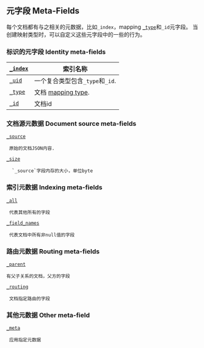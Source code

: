 ##  元字段 Meta-Fields

每个文档都有与之相关的元数据，比如`_index`，mapping [`_type`](mapping-type-field.html)和`_id`元字段。 当创建映射类型时，可以自定义这些元字段中的一些的行为。

### 标识的元字段 Identity meta-fields

[`_index`](mapping-index-field.html)| 索引名称     
---|---    
[`_uid`](mapping-uid-field.html)| 一个复合类型包含`_type`和`_id`.   
[`_type`](mapping-type-field.html)| 文档 [mapping type](mapping.html#mapping-type).     
[`_id`](mapping-id-field.html)| 文档id   
  
### 文档源元数据 Document source meta-fields

[`_source`](mapping-source-field.html)

     原始的文档JSON内容. 
[`_size`](https://www.elastic.co/guide/en/elasticsearch/plugins/5.4/mapper-size.html)
    
      `_source`字段内存的大小，单位byte

### 索引元数据 Indexing meta-fields

[`_all`](mapping-all-field.html)

     代表其他所有的字段
[`_field_names`](mapping-field-names-field.html)

     代表文档中所有非null值的字段

### 路由元数据 Routing meta-fields

[`_parent`](mapping-parent-field.html)

    有父子关系的文档，父方的字段
[`_routing`](mapping-routing-field.html)

     文档指定路由的字段
### 其他元数据 Other meta-field
[`_meta`](mapping-meta-field.html)

     应用指定元数据 
